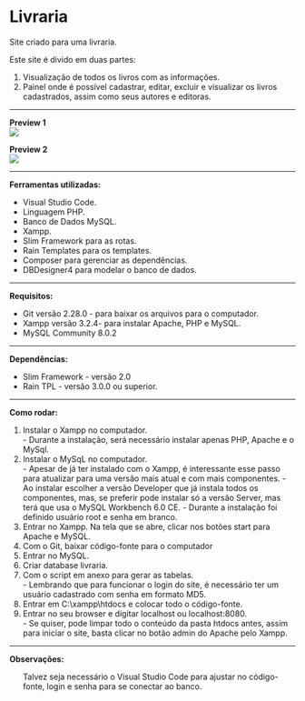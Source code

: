 # Livraria
  
Site criado para uma livraria.

<p>
  Este site é divido em duas partes:
  
  <ol>
    <li>
      Visualização de todos os livros com as informações. 
    </li>
    <li>
      Painel onde é possível cadastrar, editar, excluir e visualizar os livros cadastrados, assim como seus autores e editoras.
    </li>
  </ol>
  
</p>

<hr/>

<p>

<b>Preview 1</b></br>
<img src = "https://github.com/jean113/livraria/blob/master/preview/preview.gif" />

<b>Preview 2</b></br>
<img src = "https://github.com/jean113/livraria/blob/master/preview/preview2.gif" />

</p>



<hr/>
<p>
<b>Ferramentas utilizadas:</b>
<br/>
<ul>
  <li>Visual Studio Code.</li>
  <li>Linguagem PHP. </li>
  <li>Banco de Dados MySQL.</li>
  <li>Xampp.</li>	
  <li>Slim Framework para as rotas.</li>
  <li>Rain Templates para os templates.</li>
  <li>Composer para gerenciar as dependências.</li>
  <li>DBDesigner4 para modelar o banco de dados.</li>
</ul>

</p>

<hr/>

<p>
<b>Requisitos:</b>
<br/>  
<ul>
  <li>Git versão 2.28.0 - para baixar os arquivos para o computador.</li>
  <li>Xampp versão 3.2.4- para instalar Apache, PHP e MySQL.</li>
  <li>MySQL Community 8.0.2</li>
  
</ul>
</p>

<hr/>

<p>
<b>Dependências:</b>
<br/>  
<ul>
  <li>Slim Framework - versão 2.0</li>
  <li>Rain TPL - versão 3.0.0 ou superior.</li>  
</ul>
</p>

<hr/>

<p>
<b>Como rodar:</b><br/>
<ol>
  <li>Instalar o Xampp no computador.</li>
      - Durante a instalação, será necessário instalar apenas PHP, Apache e o MySql.
  <li>Instalar o MySqL no computador.</li>
      - Apesar de já ter instalado com o Xampp, é interessante esse passo para atualizar
        para uma versão mais atual e com mais componentes.
      - Ao instalar escolher a versão Developer que já instala todos os componentes, mas,
      se preferir pode instalar só a versão Server, mas terá que usa o MySQL Workbench 6.0 CE.
      - Durante a instalação foi definido usuário root e senha em branco.
  <li>Entrar no Xampp. Na tela que se abre, clicar nos botões start para Apache e MySQL.</li>
  <li>Com o Git, baixar código-fonte para o computador</li>
  <li>Entrar no MySQL.</li>
  <li>Criar database livraria.</li>
  <li>Com o script em anexo para gerar as tabelas.</li>
      - Lembrando que para funcionar o login do site, é necessário ter um usuário cadastrado com senha em formato MD5.
  <li>Entrar em C:\xampp\htdocs e colocar todo o código-fonte.</li>
  <li>Entrar no seu browser e digitar localhost ou localhost:8080.</li> 
      - Se quiser, pode limpar todo o conteúdo da pasta htdocs antes, assim para iniciar o site, basta clicar no botão admin do Apache pelo Xampp.
</ol>

</p>
<hr/>
<p>
  <b>Observações:</b><br/>
  <ul>Talvez seja necessário o Visual Studio Code para ajustar no código-fonte, login e senha para se conectar ao banco.</ul>
</p>


